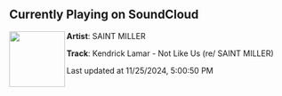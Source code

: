 ## Currently Playing on SoundCloud

[<img align="left" width="100" src="https://i1.sndcdn.com/artworks-rqTZQrPCZPw1CRKN-Z6KMHA-t500x500.jpg">](https://soundcloud.com/saint-baek/kendrick-lamar-not-like-us-re-saint-miller-1)

**Artist**: SAINT MILLER 

**Track**: Kendrick Lamar - Not Like Us (re/ SAINT MILLER)

Last updated at 11/25/2024, 5:00:50 PM
